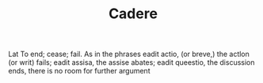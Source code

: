 ---
title: Cadere
letter: C
permalink: "/definitions/bld-cadere.html"
body: Lat To end; cease; fail. As in the phrases eadit actio, (or breve,) the actlon
  (or writ) fails; eadit assisa, the assise abates; eadit queestio, the discussion
  ends, there is no room for further argument
published_at: '2018-07-07'
source: Black's Law Dictionary 2nd Ed (1910)
layout: post
---